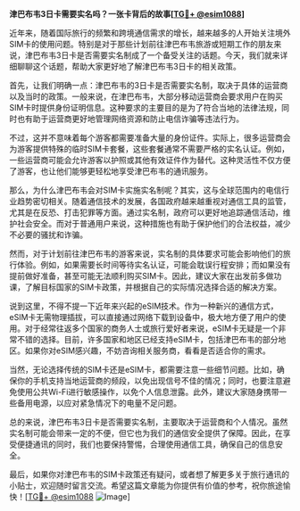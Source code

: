**津巴布韦3日卡需要实名吗？一张卡背后的故事[[TG💪+ @esim1088](https://t.me/s/esim1088)]**

近年来，随着国际旅行的频繁和跨境通信需求的增长，越来越多的人开始关注境外SIM卡的使用问题。特别是对于那些计划前往津巴布韦旅游或短期工作的朋友来说，津巴布韦3日卡是否需要实名制成了一个备受关注的话题。今天，我们就来详细聊聊这个话题，帮助大家更好地了解津巴布韦3日卡的相关政策。

首先，让我们明确一点：津巴布韦的3日卡是否需要实名制，取决于具体的运营商以及当时的政策。一般来说，在津巴布韦，大部分移动运营商会要求用户在购买SIM卡时提供身份证明信息。这种要求的主要目的是为了符合当地的法律法规，同时也有助于运营商更好地管理网络资源和防止电信诈骗等违法行为。

不过，这并不意味着每个游客都需要准备大量的身份证件。实际上，很多运营商会为游客提供特殊的临时SIM卡套餐，这些套餐通常不需要严格的实名认证。例如，一些运营商可能会允许游客以护照或其他有效证件作为替代。这种灵活性不仅方便了游客，也让他们能够更轻松地享受津巴布韦的通讯服务。

那么，为什么津巴布韦会对SIM卡实施实名制呢？其实，这与全球范围内的电信行业趋势密切相关。随着通信技术的发展，各国政府越来越重视对通信工具的监管，尤其是在反恐、打击犯罪等方面。通过实名制，政府可以更好地追踪通信活动，维护社会安全。而对于普通用户来说，这种措施也有助于保护他们的合法权益，减少不必要的骚扰和诈骗。

然而，对于计划前往津巴布韦的游客来说，实名制的具体要求可能会影响他们的旅行体验。例如，如果需要长时间等待实名认证，可能会耽误行程安排；而如果没有提前做好准备，甚至可能无法顺利购买SIM卡。因此，建议大家在出发前多做功课，了解目标国家的SIM卡政策，并根据自己的实际情况选择合适的解决方案。

说到这里，不得不提一下近年来兴起的eSIM技术。作为一种新兴的通信方式，eSIM卡无需物理插拔，可以直接通过网络下载到设备中，极大地方便了用户的使用。对于经常往返多个国家的商务人士或旅行爱好者来说，eSIM卡无疑是一个非常不错的选择。目前，许多国家和地区已经支持eSIM卡，包括津巴布韦的部分地区。如果你对eSIM感兴趣，不妨咨询相关服务商，看看是否适合你的需求。

当然，无论选择传统的SIM卡还是eSIM卡，都需要注意一些细节问题。比如，确保你的手机支持当地运营商的频段，以免出现信号不佳的情况；同时，也要注意避免使用公共Wi-Fi进行敏感操作，以免个人信息泄露。此外，建议大家随身携带一些备用电源，以应对紧急情况下的电量不足问题。

总的来说，津巴布韦3日卡是否需要实名制，主要取决于运营商和个人情况。虽然实名制可能会带来一定的不便，但它也为我们的通信安全提供了保障。因此，在享受便捷通讯的同时，我们也要保持警惕，合理使用通信工具，确保自己的信息安全。

最后，如果你对津巴布韦的SIM卡政策还有疑问，或者想了解更多关于旅行通讯的小贴士，欢迎随时留言交流。希望这篇文章能为你提供有价值的参考，祝你旅途愉快！[[TG💪+ @esim1088](https://t.me/s/esim1088) ![Image](https://i.postimg.cc/4NQfJmqS/Snipaste-2025-05-13-00-14-12.png)]